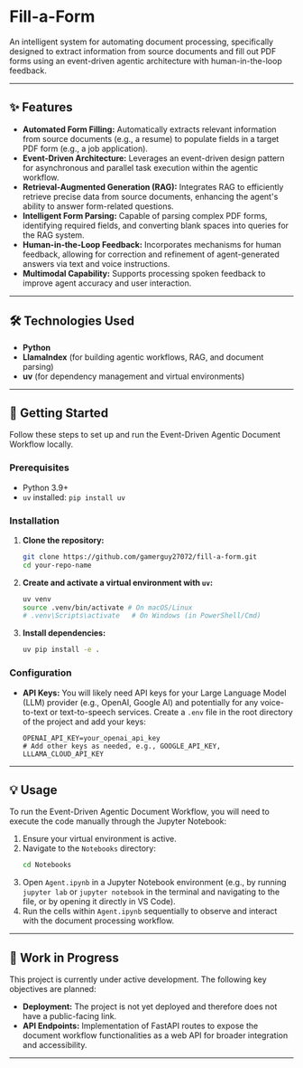 # Fill-a-Form

An intelligent system for automating document processing, specifically designed to extract information from source documents and fill out PDF forms using an event-driven agentic architecture with human-in-the-loop feedback.

---

## ✨ Features

* **Automated Form Filling:** Automatically extracts relevant information from source documents (e.g., a resume) to populate fields in a target PDF form (e.g., a job application).
* **Event-Driven Architecture:** Leverages an event-driven design pattern for asynchronous and parallel task execution within the agentic workflow.
* **Retrieval-Augmented Generation (RAG):** Integrates RAG to efficiently retrieve precise data from source documents, enhancing the agent's ability to answer form-related questions.
* **Intelligent Form Parsing:** Capable of parsing complex PDF forms, identifying required fields, and converting blank spaces into queries for the RAG system.
* **Human-in-the-Loop Feedback:** Incorporates mechanisms for human feedback, allowing for correction and refinement of agent-generated answers via text and voice instructions.
* **Multimodal Capability:** Supports processing spoken feedback to improve agent accuracy and user interaction.

---

## 🛠️ Technologies Used

* **Python**
* **LlamaIndex** (for building agentic workflows, RAG, and document parsing)
* **uv** (for dependency management and virtual environments)

---

## 🚀 Getting Started

Follow these steps to set up and run the Event-Driven Agentic Document Workflow locally.

### Prerequisites

* Python 3.9+
* `uv` installed: `pip install uv`

### Installation

1.  **Clone the repository:**
    ```bash
    git clone https://github.com/gamerguy27072/fill-a-form.git
    cd your-repo-name
    ```

2.  **Create and activate a virtual environment with `uv`:**
    ```bash
    uv venv
    source .venv/bin/activate # On macOS/Linux
    # .venv\Scripts\activate   # On Windows (in PowerShell/Cmd)
    ```

3.  **Install dependencies:**
    ```bash
    uv pip install -e .
    ```

### Configuration

* **API Keys:** You will likely need API keys for your Large Language Model (LLM) provider (e.g., OpenAI, Google AI) and potentially for any voice-to-text or text-to-speech services. Create a `.env` file in the root directory of the project and add your keys:
    ```
    OPENAI_API_KEY=your_openai_api_key
    # Add other keys as needed, e.g., GOOGLE_API_KEY, LLLAMA_CLOUD_API_KEY
    ```

---

## 💡 Usage

To run the Event-Driven Agentic Document Workflow, you will need to execute the code manually through the Jupyter Notebook:

1.  Ensure your virtual environment is active.
2.  Navigate to the `Notebooks` directory:
    ```bash
    cd Notebooks
    ```
3.  Open `Agent.ipynb` in a Jupyter Notebook environment (e.g., by running `jupyter lab` or `jupyter notebook` in the terminal and navigating to the file, or by opening it directly in VS Code).
4.  Run the cells within `Agent.ipynb` sequentially to observe and interact with the document processing workflow.

---

## 🚧 Work in Progress

This project is currently under active development. The following key objectives are planned:

* **Deployment:** The project is not yet deployed and therefore does not have a public-facing link.
* **API Endpoints:** Implementation of FastAPI routes to expose the document workflow functionalities as a web API for broader integration and accessibility.

---